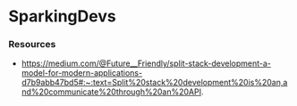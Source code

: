 # SparkingDevs

### Resources
- https://medium.com/@Future__Friendly/split-stack-development-a-model-for-modern-applications-d7b9abb47bd5#:~:text=Split%20stack%20development%20is%20an,and%20communicate%20through%20an%20API.
